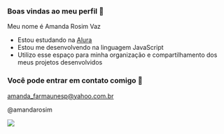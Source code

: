 ### Boas vindas ao meu perfil 💙

Meu nome é Amanda Rosim Vaz

- Estou estudando na [Alura](https://www.alura.com.br)
- Estou me desenvolvendo na linguagem JavaScript
- Utilizo esse espaço para minha organização e compartilhamento dos meus projetos desenvolvidos

### Você pode entrar em contato comigo 📮

amanda_farmaunesp@yahoo.com.br

@amandarosim

![](https://media.tenor.com/egya9svGX14AAAAj/bye-om-nom.gif)





